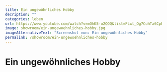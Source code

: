 ```yaml
---
title: Ein ungewöhnliches Hobby
decription: ""
categories: leben
url: https://www.youtube.com/watch?v=mOhK5-o2QOQ&list=PLxt_Og7CuhTa6CpFq256YB99CncJAp_-O&index=7
image: showroom/ein-ungewoehnliches-hobby.jpg
imageAlternativeText: "Screenshot von: Ein ungewöhnliches Hobby"
permalink: /showroom/ein-ungewoehnliches-hobby
---
```


# Ein ungewöhnliches Hobby